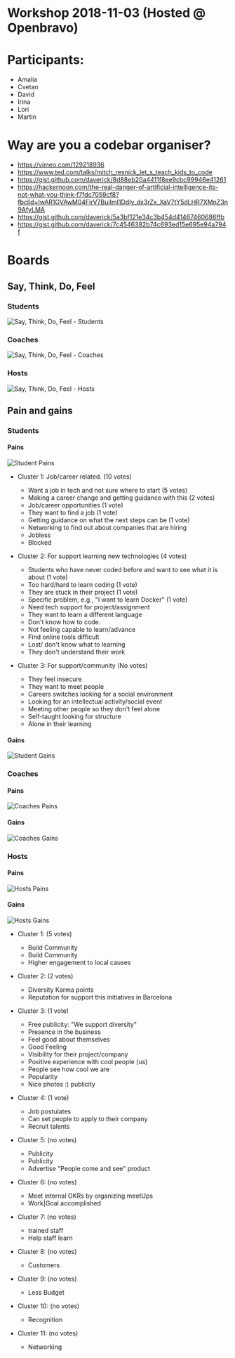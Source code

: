 # Workshop 2018-11-03 (Hosted @ Openbravo)


# Participants:
* Amalia
* Cvetan
* David
* Irina
* Lori
* Martin

# Way are you a codebar organiser?

* https://vimeo.com/129218936
* https://www.ted.com/talks/mitch_resnick_let_s_teach_kids_to_code
* https://gist.github.com/daverick/8d88eb20a4411f8ee9cbc99946e41261
* https://hackernoon.com/the-real-danger-of-artificial-intelligence-its-not-what-you-think-f7fdc7059cf8?fbclid=IwAR1GVAwM04FirV7BuiImI1DdIy_dx3rZx_XaV7tY5dLHR7XMnZ3n9AfyLMA
* https://gist.github.com/daverick/5a3bf121e34c3b454d41467460686ffb
* https://gist.github.com/daverick/7c4546382b74c693ed15e695e94a794f

# Boards

## Say, Think, Do, Feel
### Students

![Say, Think, Do, Feel - Students](say-think-do-feel-students.jpg?raw=true "Say, Think, Do, Feel - Students")

### Coaches

![Say, Think, Do, Feel - Coaches](say-think-do-feel-coaches.jpg?raw=true "Say, Think, Do, Feel - Coaches")

### Hosts

![Say, Think, Do, Feel - Hosts](say-think-do-feel-hosts.jpg?raw=true "Say, Think, Do, Feel - Hosts")

## Pain and gains

### Students
#### Pains
![Student Pains](s-pain.jpg?raw=true "Student pains")

* Cluster 1: Job/career related. (10 votes)
    * Want a job in tech and not sure where to start (5 votes)
    * Making a career change and getting guidance with this (2 votes)
    * Job/career opportunities (1 vote)
    * They want to find a job (1 vote)
    * Getting guidance on what the next steps can be (1 vote)
    * Networking to find out about companies that are hiring
    * Jobless
    * Blocked

* Cluster 2: For support learning new technologies (4 votes)
    * Students who have never coded before and want to see what it is about (1 vote)
    * Too hard/hard to learn coding (1 vote)
    * They are stuck in their project (1 vote)
    * Specific problem, e.g., "I want to learn Docker" (1 vote)
    * Need tech support for project/assignment
    * They want to learn a different language
    * Don't know how to code.
    * Not feeling capable to learn/advance
    * Find online tools difficult
    * Lost/ don't know what to learning
    * They don't understand their work

* Cluster 3: For support/community (No votes)
    * They feel insecure
    * They want to meet people
    * Careers switches looking for a social environment
    * Looking for an intellectual activity/social event
    * Meeting other people so they don't feel alone
    * Self-taught looking for structure
    * Alone in their learning

#### Gains
![Student Gains](s-gain.jpg?raw=true "Student gains")

### Coaches
#### Pains
![Coaches Pains](c-pain.jpg?raw=true "Coaches pains")
#### Gains
![Coaches Gains](c-gain.jpg?raw=true "Coaches gains")

### Hosts
#### Pains
![Hosts Pains](h-pain.jpg?raw=true "Hosts pains")

#### Gains
![Hosts Gains](h-gain.jpg?raw=true "Hosts gains")

* Cluster 1: (5 votes)
  * Build Community
  * Build Community
  * Higher engagement to local causes

* Cluster 2: (2 votes)
  * Diversity Karma points
  * Reputation for support this initiatives in Barcelona

* Cluster 3: (1 vote)
  * Free publicity: "We support diversity"
  * Presence in the business
  * Feel good about themselves
  * Good Feeling
  * Visibility for their project/company
  * Positive experience with cool people (us)
  * People see how cool we are
  * Popularity
  * Nice photos :) publicity

* Cluster 4: (1 vote)
  * Job postulates
  * Can set people to apply to their company
  * Recruit talents

* Cluster 5: (no votes)
  * Publicity
  * Publicity
  * Advertise "People come and see" product


* Cluster 6: (no votes)
  * Meet internal OKRs by organizing meetUps
  * Work|Goal accomplished

* Cluster 7: (no votes)
  * trained staff
  * Help staff learn

* Cluster 8: (no votes)
  * Customers

* Cluster 9: (no votes)
  * Less Budget

* Cluster 10: (no votes)
  * Recognition

* Cluster 11: (no votes)
  * Networking
